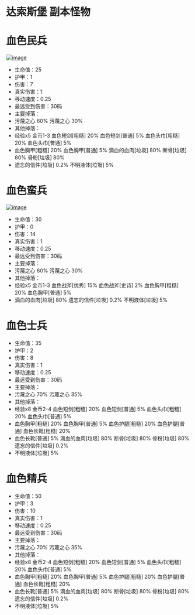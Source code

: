 # 达索斯堡 副本怪物
# 血色民兵
<a href="https://ibb.co/HqSdydL"><img src="https://i.ibb.co/HqSdydL/image.png" alt="image" border="0"></a>
* 生命值：25
* 护甲：1
* 伤害：7
* 真实伤害：1
* 移动速度：0.25
* 最远受到伤害：30码
* 主要掉落：
* 污蔑之心 60% 污蔑之心 30%
* 其他掉落：
* 经验x5 金币1-3 血色短剑[粗糙] 20% 血色短剑[普通] 5% 血色头巾[粗糙] 20% 血色头巾[普通] 5%
* 血色胸甲[粗糙] 20% 血色胸甲[普通] 5% 滴血的血肉[垃圾] 80% 断骨[垃圾] 80% 骨粉[垃圾] 80%
* 遗忘的信件[垃圾] 0.2% 不明液体[垃圾] 5%
# 血色蛮兵
<a href="https://ibb.co/t40wwCw"><img src="https://i.ibb.co/t40wwCw/image.png" alt="image" border="0"></a>
* 生命值：30
* 护甲：0
* 伤害：14
* 真实伤害：1
* 移动速度：0.25
* 最远受到伤害：30码
* 主要掉落：
* 污蔑之心 60% 污蔑之心 30%
* 其他掉落：
* 经验x5 金币1-3 血色战斧[优秀] 15% 血色战斧[史诗] 2% 血色胸甲[粗糙] 20% 血色胸甲[普通] 5%
* 滴血的血肉[垃圾] 80% 遗忘的信件[垃圾] 0.2% 不明液体[垃圾] 5%
# 血色士兵
* 生命值：35
* 护甲：2
* 伤害：8
* 真实伤害：1
* 移动速度：0.25
* 最远受到伤害：30码
* 主要掉落：
* 污蔑之心 70% 污蔑之心 35%
* 其他掉落：
* 经验x8 金币2-4 血色短剑[粗糙] 20% 血色短剑[普通] 5% 血色头巾[粗糙] 20% 血色头巾[普通] 5%
* 血色胸甲[粗糙] 20% 血色胸甲[普通] 5% 血色护腿[粗糙] 20% 血色护腿[普通] 血色长靴[粗糙] 20% 
* 血色长靴[普通] 5% 滴血的血肉[垃圾] 80% 断骨[垃圾] 80% 骨粉[垃圾] 80% 遗忘的信件[垃圾] 0.2%
* 不明液体[垃圾] 5%
# 血色精兵
* 生命值：50
* 护甲：3
* 伤害：10
* 真实伤害：1
* 移动速度：0.25
* 最远受到伤害：30码
* 主要掉落：
* 污蔑之心 70% 污蔑之心 35%
* 其他掉落：
* 经验x8 金币2-4 血色短剑[粗糙] 20% 血色短剑[普通] 5% 血色头巾[粗糙] 20% 血色头巾[普通] 5%
* 血色胸甲[粗糙] 20% 血色胸甲[普通] 5% 血色护腿[粗糙] 20% 血色护腿[普通] 血色长靴[粗糙] 20% 
* 血色长靴[普通] 5% 滴血的血肉[垃圾] 80% 断骨[垃圾] 80% 骨粉[垃圾] 80% 遗忘的信件[垃圾] 0.2%
* 不明液体[垃圾] 5%
